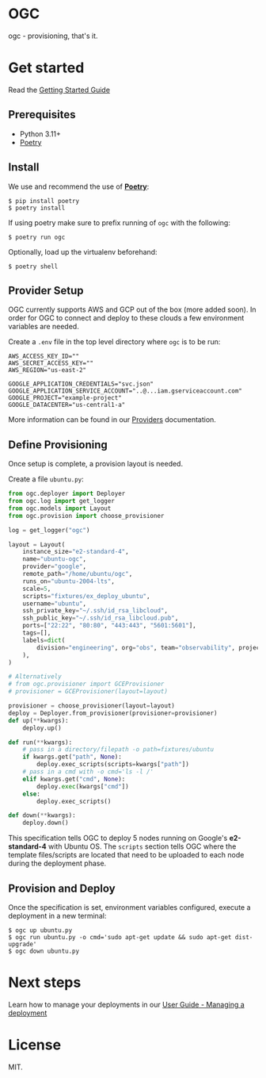 # OGC

ogc - provisioning, that's it.

# Get started

Read the [Getting Started Guide](https://adam-stokes.github.io/ogc/)

## Prerequisites

- Python 3.11+
- [Poetry](https://python-poetry.org/)

## Install

We use and recommend the use of **[Poetry](https://python-poetry.org/)**:

```shell
$ pip install poetry
$ poetry install
```

If using poetry make sure to prefix running of `ogc` with the following:

```
$ poetry run ogc
```

Optionally, load up the virtualenv beforehand:

```
$ poetry shell
```
## Provider Setup

OGC currently supports AWS and GCP out of the box (more added soon). In order for OGC to connect and deploy to these clouds a few environment variables are needed. 

Create a `.env` file in the top level directory where `ogc` is to be run:

```
AWS_ACCESS_KEY_ID=""
AWS_SECRET_ACCESS_KEY=""
AWS_REGION="us-east-2"

GOOGLE_APPLICATION_CREDENTIALS="svc.json"
GOOGLE_APPLICATION_SERVICE_ACCOUNT="..@...iam.gserviceaccount.com"
GOOGLE_PROJECT="example-project"
GOOGLE_DATACENTER="us-central1-a"
```

More information can be found in our [Providers](user-guide/providers.md) documentation.

## Define Provisioning

Once setup is complete, a provision layout is needed.

Create a file `ubuntu.py`:

```python
from ogc.deployer import Deployer
from ogc.log import get_logger
from ogc.models import Layout
from ogc.provision import choose_provisioner

log = get_logger("ogc")

layout = Layout(
    instance_size="e2-standard-4",
    name="ubuntu-ogc",
    provider="google",
    remote_path="/home/ubuntu/ogc",
    runs_on="ubuntu-2004-lts",
    scale=5,
    scripts="fixtures/ex_deploy_ubuntu",
    username="ubuntu",
    ssh_private_key="~/.ssh/id_rsa_libcloud",
    ssh_public_key="~/.ssh/id_rsa_libcloud.pub",
    ports=["22:22", "80:80", "443:443", "5601:5601"],
    tags=[],
    labels=dict(
        division="engineering", org="obs", team="observability", project="perf"
    ),
)

# Alternatively
# from ogc.provisioner import GCEProvisioner
# provisioner = GCEProvisioner(layout=layout)

provisioner = choose_provisioner(layout=layout)
deploy = Deployer.from_provisioner(provisioner=provisioner)
def up(**kwargs):
    deploy.up()

def run(**kwargs):
    # pass in a directory/filepath -o path=fixtures/ubuntu
    if kwargs.get("path", None):
        deploy.exec_scripts(scripts=kwargs["path"])
    # pass in a cmd with -o cmd='ls -l /'
    elif kwargs.get("cmd", None):
        deploy.exec(kwargs["cmd"])
    else:
        deploy.exec_scripts()    

def down(**kwargs):
    deploy.down()
```

This specification tells OGC to deploy 5 nodes running on Google's **e2-standard-4** with Ubuntu OS. 
The `scripts` section tells OGC where the template files/scripts are located that need to be uploaded to each node during the deployment phase.

## Provision and Deploy

Once the specification is set, environment variables configured, execute a deployment in a new terminal:

```shell
$ ogc up ubuntu.py
$ ogc run ubuntu.py -o cmd='sudo apt-get update && sudo apt-get dist-upgrade'
$ ogc down ubuntu.py
```

# Next steps

Learn how to manage your deployments in our [User Guide - Managing a deployment](user-guide/managing-nodes.md)

# License

MIT.


